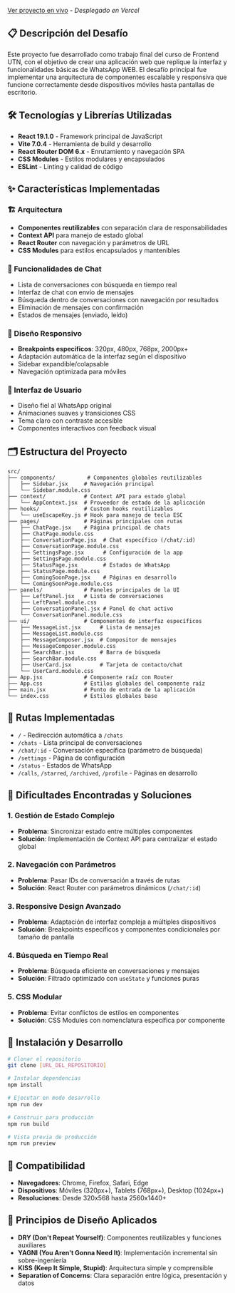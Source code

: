 [Ver proyecto en vivo](https://whatsapp-web-clon.vercel.app) - *Desplegado en Vercel*

## 📋 Descripción del Desafío

Este proyecto fue desarrollado como trabajo final del curso de Frontend UTN, con el objetivo de crear una aplicación web que replique la interfaz y funcionalidades básicas de WhatsApp WEB. El desafío principal fue implementar una arquitectura de componentes escalable y responsiva que funcione correctamente desde dispositivos móviles hasta pantallas de escritorio.

## 🛠️ Tecnologías y Librerías Utilizadas

- **React 19.1.0** - Framework principal de JavaScript
- **Vite 7.0.4** - Herramienta de build y desarrollo
- **React Router DOM 6.x** - Enrutamiento y navegación SPA
- **CSS Modules** - Estilos modulares y encapsulados
- **ESLint** - Linting y calidad de código

## ✨ Características Implementadas

### 🏗️ Arquitectura
- **Componentes reutilizables** con separación clara de responsabilidades
- **Context API** para manejo de estado global
- **React Router** con navegación y parámetros de URL
- **CSS Modules** para estilos encapsulados y mantenibles

### 💬 Funcionalidades de Chat
- Lista de conversaciones con búsqueda en tiempo real
- Interfaz de chat con envío de mensajes
- Búsqueda dentro de conversaciones con navegación por resultados
- Eliminación de mensajes con confirmación
- Estados de mensajes (enviado, leído)

### 📱 Diseño Responsivo
- **Breakpoints específicos**: 320px, 480px, 768px, 2000px+
- Adaptación automática de la interfaz según el dispositivo
- Sidebar expandible/colapsable
- Navegación optimizada para móviles

### 🎨 Interfaz de Usuario
- Diseño fiel al WhatsApp original
- Animaciones suaves y transiciones CSS
- Tema claro con contraste accesible
- Componentes interactivos con feedback visual

## 🗂️ Estructura del Proyecto

```
src/
├── components/          # Componentes globales reutilizables
│   ├── Sidebar.jsx     # Navegación principal
│   └── Sidebar.module.css
├── context/            # Context API para estado global
│   └── AppContext.jsx  # Proveedor de estado de la aplicación
├── hooks/              # Custom hooks reutilizables
│   └── useEscapeKey.js # Hook para manejo de tecla ESC
├── pages/              # Páginas principales con rutas
│   ├── ChatPage.jsx    # Página principal de chats
│   ├── ChatPage.module.css
│   ├── ConversationPage.jsx  # Chat específico (/chat/:id)
│   ├── ConversationPage.module.css
│   ├── SettingsPage.jsx      # Configuración de la app
│   ├── SettingsPage.module.css
│   ├── StatusPage.jsx        # Estados de WhatsApp
│   ├── StatusPage.module.css
│   ├── ComingSoonPage.jsx    # Páginas en desarrollo
│   └── ComingSoonPage.module.css
├── panels/             # Paneles principales de la UI
│   ├── LeftPanel.jsx   # Lista de conversaciones
│   ├── LeftPanel.module.css
│   ├── ConversationPanel.jsx # Panel de chat activo
│   └── ConversationPanel.module.css
├── ui/                 # Componentes de interfaz específicos
│   ├── MessageList.jsx      # Lista de mensajes
│   ├── MessageList.module.css
│   ├── MessageComposer.jsx  # Compositor de mensajes
│   ├── MessageComposer.module.css
│   ├── SearchBar.jsx        # Barra de búsqueda
│   ├── SearchBar.module.css
│   ├── UserCard.jsx         # Tarjeta de contacto/chat
│   └── UserCard.module.css
├── App.jsx             # Componente raíz con Router
├── App.css             # Estilos globales del componente raíz
├── main.jsx            # Punto de entrada de la aplicación
└── index.css           # Estilos globales base
```

## 🎯 Rutas Implementadas

- `/` - Redirección automática a `/chats`
- `/chats` - Lista principal de conversaciones
- `/chat/:id` - Conversación específica (parámetro de búsqueda)
- `/settings` - Página de configuración
- `/status` - Estados de WhatsApp
- `/calls`, `/starred`, `/archived`, `/profile` - Páginas en desarrollo

## 🚧 Dificultades Encontradas y Soluciones

### 1. **Gestión de Estado Complejo**
- **Problema**: Sincronizar estado entre múltiples componentes
- **Solución**: Implementación de Context API para centralizar el estado global

### 2. **Navegación con Parámetros**
- **Problema**: Pasar IDs de conversación a través de rutas
- **Solución**: React Router con parámetros dinámicos (`/chat/:id`)

### 3. **Responsive Design Avanzado**
- **Problema**: Adaptación de interfaz compleja a múltiples dispositivos
- **Solución**: Breakpoints específicos y componentes condicionales por tamaño de pantalla

### 4. **Búsqueda en Tiempo Real**
- **Problema**: Búsqueda eficiente en conversaciones y mensajes
- **Solución**: Filtrado optimizado con `useState` y funciones puras

### 5. **CSS Modular**
- **Problema**: Evitar conflictos de estilos en componentes
- **Solución**: CSS Modules con nomenclatura específica por componente

## 🔧 Instalación y Desarrollo

```bash
# Clonar el repositorio
git clone [URL_DEL_REPOSITORIO]

# Instalar dependencias
npm install

# Ejecutar en modo desarrollo
npm run dev

# Construir para producción
npm run build

# Vista previa de producción
npm run preview
```

## 📱 Compatibilidad

- **Navegadores**: Chrome, Firefox, Safari, Edge 
- **Dispositivos**: Móviles (320px+), Tablets (768px+), Desktop (1024px+)
- **Resoluciones**: Desde 320x568 hasta 2560x1440+

## 🎨 Principios de Diseño Aplicados

- **DRY (Don't Repeat Yourself)**: Componentes reutilizables y funciones auxiliares
- **YAGNI (You Aren't Gonna Need It)**: Implementación incremental sin sobre-ingeniería
- **KISS (Keep It Simple, Stupid)**: Arquitectura simple y comprensible
- **Separation of Concerns**: Clara separación entre lógica, presentación y datos
